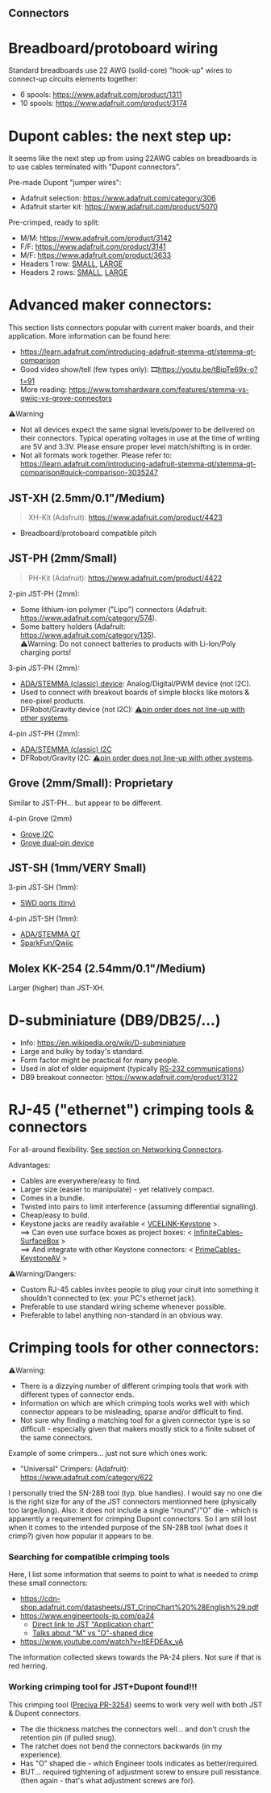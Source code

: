 <!-- Reference-style links to make tables & lists more readable -->
[VCELiNK-Keystone]: <https://www.amazon.ca/stores/page/76F89957-8DA8-4230-91C8-5E17D49C24AA>
[PrimeCables-KeystoneAV]: <https://www.primecables.ca/c-1089-audio-video-keystone-jacks>
[InfiniteCables-SurfaceBox]: <https://www.infinitecables.com/collections/surface-boxes>
[Preciva-JSTDupont]: <https://www.amazon.ca/Crimping-Preciva-Ratcheting-Connectors-0-1-1mm%C2%B2/dp/B07R1H3Z8X>
## Connectors

# Breadboard/protoboard wiring
<!----------------------------------------------------------------------------->
Standard breadboards use 22 AWG (solid-core) "hook-up" wires to connect-up
circuits elements together:
- 6 spools: <https://www.adafruit.com/product/1311>
- 10 spools: <https://www.adafruit.com/product/3174>

# Dupont cables: the next step up:
<!----------------------------------------------------------------------------->
It seems like the next step up from using 22AWG cables on breadboards is to use
cables terminated with "Dupont connectors".

Pre-made Dupont "jumper wires":
- Adafruit selection: <https://www.adafruit.com/category/306>
- Adafruit starter kit: <https://www.adafruit.com/product/5070>

Pre-crimped, ready to split:
- M/M: <https://www.adafruit.com/product/3142>
- F/F: <https://www.adafruit.com/product/3141>
- M/F: <https://www.adafruit.com/product/3633>
- Headers 1 row: [SMALL](https://www.adafruit.com/product/3145), [LARGE](https://www.adafruit.com/product/3146)
- Headers 2 rows: [SMALL](https://www.adafruit.com/product/3143), [LARGE](https://www.adafruit.com/product/3144)

# Advanced maker connectors:
<!----------------------------------------------------------------------------->
This section lists connectors popular with current maker boards, and their
application. More information can be found here:
- <https://learn.adafruit.com/introducing-adafruit-stemma-qt/stemma-qt-comparison>
- Good video show/tell (few types only): 🎞️<https://youtu.be/tBipTe69x-o?t=91>
- More reading: <https://www.tomshardware.com/features/stemma-vs-qwiic-vs-grove-connectors>

⚠️Warning
- Not all devices expect the same signal levels/power to be delivered on their
  connectors. Typical operating voltages in use at the time of writing are 5V
  and 3.3V. Please ensure proper level match/shifting is in order.
- Not all formats work together. Please refer to:<br>
  <https://learn.adafruit.com/introducing-adafruit-stemma-qt/stemma-qt-comparison#quick-comparison-3035247>

## JST-XH (2.5mm/0.1"/Medium)
> XH-Kit (Adafruit): <https://www.adafruit.com/product/4423>

- Breadboard/protoboard compatible pitch

## JST-PH (2mm/Small)
> PH-Kit (Adafruit): <https://www.adafruit.com/product/4422>

2-pin JST-PH (2mm):
- Some lithium-ion polymer ("Lipo") connectors (Adafruit: <https://www.adafruit.com/category/574>).
- Some battery holders (Adafruit: <https://www.adafruit.com/category/135>).
  <br>⚠️Warning: Do not connect batteries to products with Li-Ion/Poly charging ports!

3-pin JST-PH (2mm):
- [ADA/STEMMA (classic) device](https://www.adafruit.com/category/1019):
  Analog/Digital/PWM device (not I2C).
- Used to connect with breakout boards of simple blocks like motors & neo-pixel products.
- DFRobot/Gravity device (not I2C): [⚠️pin order does not line-up with other systems](https://learn.adafruit.com/introducing-adafruit-stemma-qt/dfrobot-gravity).

4-pin JST-PH (2mm):
- [ADA/STEMMA (classic) I2C](https://www.adafruit.com/product/3568)
- DFRobot/Gravity I2C: [⚠️pin order does not line-up with other systems](https://learn.adafruit.com/introducing-adafruit-stemma-qt/dfrobot-gravity).

## Grove (2mm/Small): Proprietary
Similar to JST-PH... but appear to be different.

4-pin Grove (2mm)
- [Grove I2C](https://www.adafruit.com/product/5244)
- [Grove dual-pin device](https://www.adafruit.com/product/5244)

## JST-SH (1mm/VERY Small)
3-pin JST-SH (1mm):
- [SWD ports (tiny)](https://www.adafruit.com/product/5765)

4-pin JST-SH (1mm):
- [ADA/STEMMA QT](https://www.adafruit.com/product/4399)
- [SparkFun/Qwiic](https://www.sparkfun.com/products/15081)

## Molex KK-254 (2.54mm/0.1"/Medium)
Larger (higher) than JST-XH.

# D-subminiature (DB9/DB25/...)
<!----------------------------------------------------------------------------->
- Info: <https://en.wikipedia.org/wiki/D-subminiature>
- Large and bulky by today's standard.
- Form factor might be practical for many people.
- Used in alot of older equipment (typically [RS-232 communications](Communications.md#EIA_TIA_standards))
- DB9 breakout connector: <https://www.adafruit.com/product/3122>

<a name="CrimpingTools_RJ45"></a>
# RJ-45 ("ethernet") crimping tools \& connectors
<!----------------------------------------------------------------------------->
For all-around flexibility. [See section on Networking Connectors](ConnectorsNetworking.md).

Advantages:
- Cables are everywhere/easy to find.
- Larger size (easier to manipulate) - yet relatively compact.
- Comes in a bundle.
- Twisted into pairs to limit interference (assuming differential signalling).
- Cheap/easy to build.
- Keystone jacks are readily available \< [VCELiNK-Keystone] \>.
  <br>==> Can even use surface boxes as project boxes: \< [InfiniteCables-SurfaceBox] \>
  <br>==> And integrate with other Keystone connectors: \< [PrimeCables-KeystoneAV] \>

⚠️Warning/Dangers:
- Custom RJ-45 cables invites people to plug your ciruit into something it shouldn't
  connected to (ex: your PC's ethernet jack).
- Preferable to use standard wiring scheme whenever possible.
- Preferable to label anything non-standard in an obvious way.

<a name="CrimpingTools_Other"></a>
# Crimping tools for other connectors:
⚠️Warning:
- There is a dizzying number of different crimping tools that work with
  different types of connector ends.
- Information on which are which crimping tools works well with which connector
  appears to be misleading, sparse and/or difficult to find.
- Not sure why finding a matching tool for a given connector type is so
  difficult - especially given that makers mostly stick to a finite subset of
  the same connectors.

Example of some crimpers... just not sure which ones work:
- "Universal" Crimpers: (Adafruit): <https://www.adafruit.com/category/622>

I personally tried the SN-28B tool (typ. blue handles). I would say no one die
is the right size for any of the JST connectors mentionned here (physically too
large/long). Also: it does not include a single "round"/"O" die - which is
apparently a requirement for crimping Dupont connectors. So I am still lost
when it comes to the intended purpose of the SN-28B tool (what does it crimp?)
given how popular it appears to be.

### Searching for compatible crimping tools
Here, I list some information that seems to point to what is needed to
crimp these small connectors:
- <https://cdn-shop.adafruit.com/datasheets/JST_CrinpChart%20%28English%29.pdf>
- <https://www.engineertools-jp.com/pa24>
  - [Direct link to JST "Application chart"](https://www.nejisaurus.engineer.jp/_files/ugd/104650_594335d26d724883affcaa8929df7c19.pdf)
  - [Talks about "M" vs "O"-shaped dice](https://www.youtube.com/watch?v=tSq1LYbP0KA)
- <https://www.youtube.com/watch?v=ltEFDEAx_yA>

The information collected skews towards the PA-24 pliers. Not sure if that is red herring.

### Working crimping tool for JST+Dupont found!!!
This crimping tool ([Preciva PR-3254][Preciva-JSTDupont]) seems to work very well with both JST \& Dupont connectors.
- The die thickness matches the connectors well... and don't crush the retention pin (if pulled snug).
- The ratchet does not bend the connectors backwards (in my experience).
- Has "O" shaped die - which Engineer tools indicates as better/required.
- BUT... required tightening of adjustment screw to ensure pull resistance.
  (then again - that's what adjustment screws are for).
